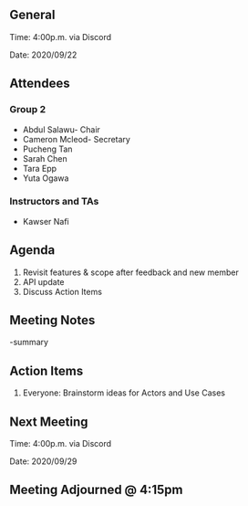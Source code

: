 ## General

Time: 4:00p.m. via Discord

Date: 2020/09/22

## Attendees
### Group 2
* Abdul Salawu- Chair
* Cameron Mcleod- Secretary
* Pucheng Tan
* Sarah Chen
* Tara Epp
* Yuta Ogawa

### Instructors and TAs
* Kawser Nafi

## Agenda
1. Revisit features & scope after feedback and new member
2. API update
3. Discuss Action Items

## Meeting Notes
-summary

## Action Items
1. Everyone: Brainstorm ideas for Actors and Use Cases

## Next Meeting

Time: 4:00p.m. via Discord

Date: 2020/09/29

## Meeting Adjourned @ 4:15pm